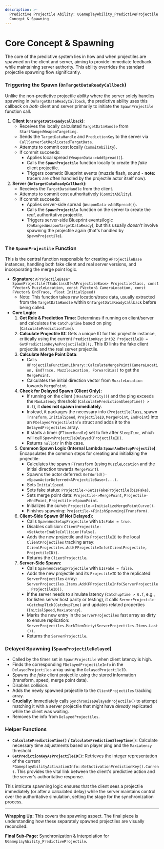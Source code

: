 ```yaml
---
description: >-
  Predictive Projectile Ability: UGameplayAbility_PredictiveProjectile - Core
  Concept & Spawning
---
```


# Core Concept & Spawning

The core of the predictive system lies in how and when projectiles are spawned on the client and server, aiming to provide immediate feedback while maintaining server authority. This ability overrides the standard projectile spawning flow significantly.

### Triggering the Spawn (`OnTargetDataReadyCallback`)

Unlike the non-predictive projectile ability where the server solely handles spawning in `OnTargetDataReadyCallback`, the predictive ability uses this callback on _both_ client and server primarily to initiate the `SpawnProjectile` function call.

1. **Client (`OnTargetDataReadyCallback`)**:
   * Receives the locally calculated `TargetDataHandle` from `StartRangedWeaponTargeting`.
   * Sends the `TargetDataHandle` and `PredictionKey` to the server via `CallServerSetReplicatedTargetData`.
   * Attempts to commit cost locally (`CommitAbility`).
   * If commit succeeds:
     * Applies local spread (`WeaponData->AddSpread()`).
     * Calls the **`SpawnProjectile`** function locally to create the _fake_ client projectile.
     * Triggers cosmetic Blueprint events (muzzle flash, sound - **note:** tracers are often handled by the projectile actor itself now).
2. **Server (`OnTargetDataReadyCallback`)**:
   * Receives the `TargetDataHandle` from the client.
   * Attempts to commit cost authoritatively (`CommitAbility`).
   * If commit succeeds:
     * Applies server-side spread (`WeaponData->AddSpread()`).
     * Calls the **`SpawnProjectile`** function on the server to create the _real_, authoritative projectile.
     * Triggers server-side Blueprint events/logic (`OnRangedWeaponTargetDataReady`), but this usually _doesn't_ involve spawning the projectile again (that's handled by `SpawnProjectile`).

### The `SpawnProjectile` Function

This is the central function responsible for creating `AProjectileBase` instances, handling both fake client and real server versions, and incorporating the merge point logic.

* **Signature:** `AProjectileBase* SpawnProjectile(TSubclassOf<AProjectileBase> ProjectileClass, const FVector& MuzzleLocation, const FVector& CameraLocation, const FVector& EndTrace, float InitialSpeed)`
  * Note: This function takes raw location/trace data, usually extracted from the `TargetDataHandle` within `OnTargetDataReadyCallback` before being called.
* **Core Logic:**
  1. **Get Role & Prediction Time:** Determines if running on client/server and calculates the `CatchupTime` based on ping (`CalculatePredictionTime`).
  2. **Calculate Projectile ID:** Gets a unique ID for this projectile instance, critically using the current `PredictionKey`: `int32 ProjectileID = GetPredictionKeyAsProjectileID();`. This ID links the fake client projectile and the real server projectile.
  3. **Calculate Merge Point Data:**
     * Calls `UProjectileFunctionLibrary::CalculateMergePoint(CameraLocation, EndTrace, MuzzleLocation, ForwardBias)` to get the `MergePoint`.
     * Calculates the initial direction vector from `MuzzleLocation` towards `MergePoint`.
  4. **Check for Delayed Spawn (Client Only):**
     * If running on the client (`!HasAuthority()`) and the ping exceeds the `MaxLatency` threshold (`CalculatePredictionSleepTime() > 0.f`), it **does not spawn immediately**.
     * Instead, it packages the necessary info (`ProjectileClass`, spawn `Transform`, `InitialSpeed`, `ProjectileID`, `MergePoint`, `EndPoint`) into an `FDelayedProjectileInfo` struct and adds it to the `DelayedProjectiles` array.
     * It starts a timer (`FTimerHandle`) set to fire after `SleepTime`, which will call `SpawnProjectileDelayed(ProjectileID)`.
     * Returns `nullptr` in this case.
  5. **Common Spawn Logic (Internal Lambda `SpawnAndSetupProjectile`)**: Encapsulates the common steps for creating and initializing the projectile:
     * Calculates the spawn `FTransform` (using `MuzzleLocation` and the initial direction towards `MergePoint`).
     * Spawns the actor deferred: `GetWorld()->SpawnActorDeferred<AProjectileBase>(...)`.
     * Sets `InitialSpeed`.
     * Sets fake status: `Projectile->SetIsFakeProjectile(bIsFake)`.
     * Sets merge point data: `Projectile->MergePoint`, `Projectile->EndPoint`, `Projectile->SpawnPoint`.
     * Initializes the curve: `Projectile->InitializeMergePointCurve()`.
     * Finishes spawning: `Projectile->FinishSpawning(Transform)`.
  6. **Client-Side Spawn (If Not Delayed):**
     * Calls `SpawnAndSetupProjectile` with `bIsFake = true`.
     * Disables collision: `ClientProjectile->SetActorEnableCollision(false)`.
     * Adds the new projectile and its `ProjectileID` to the local `ClientProjectiles` tracking array: `ClientProjectiles.Add(FProjectileInfo(ClientProjectile, ProjectileID))`.
     * Returns the `ClientProjectile`.
  7. **Server-Side Spawn:**
     * Calls `SpawnAndSetupProjectile` with `bIsFake = false`.
     * Adds the new projectile and its `ProjectileID` to the replicated `ServerProjectiles` array: `ServerProjectiles.Items.Add(FProjectileInfo(ServerProjectile, ProjectileID))`.
     * If the server needs to simulate latency (`CatchupTime > 0.f`, e.g., for listen server host parity or testing), it calls `ServerProjectile->CatchupTick(CatchupTime)` and updates related properties (`InitialSpeed`, `MaxLatency`).
     * Marks the new entry in the `ServerProjectiles` fast array as dirty to ensure replication: `ServerProjectiles.MarkItemDirty(ServerProjectiles.Items.Last())`.
     * Returns the `ServerProjectile`.

### Delayed Spawning (`SpawnProjectileDelayed`)

* Called by the timer set in `SpawnProjectile` when client latency is high.
* Finds the corresponding `FDelayedProjectileInfo` in the `DelayedProjectiles` array using the `DelayedProjectileID`.
* Spawns the _fake_ client projectile using the stored information (transform, speed, merge point data).
* Disables collision.
* Adds the newly spawned projectile to the `ClientProjectiles` tracking array.
* **Crucially:** Immediately calls `SynchronizeDelayedProjectile()` to attempt matching it with a server projectile that might have _already_ replicated while the client was waiting.
* Removes the info from `DelayedProjectiles`.

### Helper Functions

* **`CalculatePredictionTime()` / `CalculatePredictionSleepTime()`:** Calculate necessary time adjustments based on player ping and the `MaxLatency` threshold.
* **`GetPredictionKeyAsProjectileID()`:** Retrieves the integer representation of the current `FGameplayAbilityActivationInfo::GetActivationPredictionKey().Current`. This provides the vital link between the client's predictive action and the server's authoritative response.

This intricate spawning logic ensures that the client sees a projectile immediately (or after a calculated delay) while the server maintains control over the authoritative simulation, setting the stage for the synchronization process.

***

**Wrapping Up:** This covers the spawning aspect. The final piece is understanding how these separately spawned projectiles are visually reconciled.

**Final Sub-Page:** Synchronization & Interpolation for `UGameplayAbility_PredictiveProjectile`.
